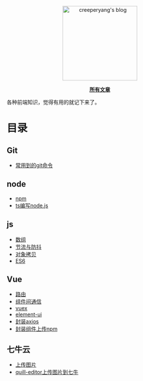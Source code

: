 <p align="center">
  <a href="https://github.com/creeperyang/blog">
  <img width="202" alt="creeperyang's blog" src="https://cloud.githubusercontent.com/assets/8046480/14981004/d3108ee0-115e-11e6-8f35-b4320b214947.png">
  </a>
</p>

<p align="center">
<a href="https://github.com/lensh/blog/issues"><b>所有文章</b></a>
</p>

各种前端知识，觉得有用的就记下来了。

# 目录

## Git

- [常用到的git命令](https://github.com/heikaimu/blog/issues/1)

## node

- [npm](https://github.com/heikaimu/blog/issues/13)
- [ts编写node.js](https://github.com/heikaimu/blog/issues/15)

## js

- [数组](https://github.com/heikaimu/blog/issues/2)
- [节流与防抖](https://github.com/heikaimu/blog/issues/3)
- [对象拷贝](https://github.com/heikaimu/blog/issues/4)
- [ES6](https://github.com/heikaimu/blog/issues/12)

## Vue

- [路由](https://github.com/heikaimu/blog/issues/5)
- [组件间通信](https://github.com/heikaimu/blog/issues/6)
- [vuex](https://github.com/heikaimu/blog/issues/7)
- [element-ui](https://github.com/heikaimu/blog/issues/8)
- [封装axios](https://github.com/heikaimu/blog/issues/9)
- [封装组件上传npm](https://github.com/heikaimu/blog/issues/14)

## 七牛云

- [上传图片](https://github.com/heikaimu/blog/issues/10)
- [quill-editor上传图片到七牛](https://github.com/heikaimu/blog/issues/11)

